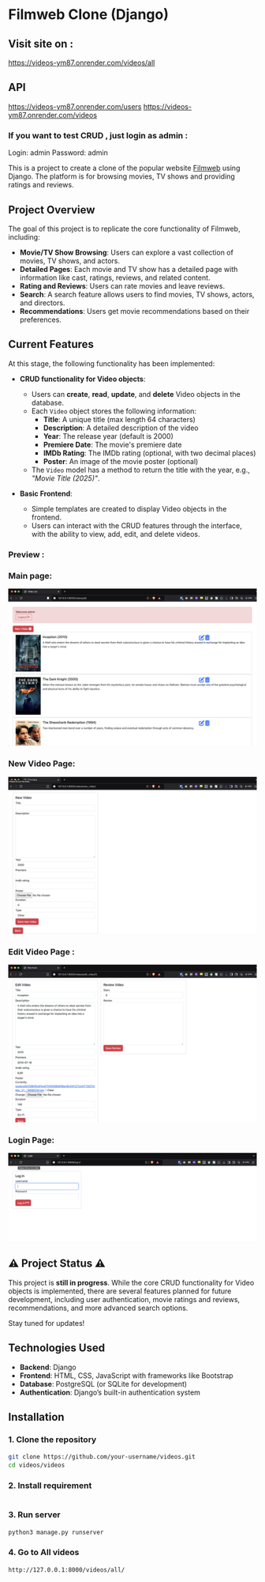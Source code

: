 # Filmweb Clone (Django)
## Visit site on :
https://videos-ym87.onrender.com/videos/all
## API
https://videos-ym87.onrender.com/users
https://videos-ym87.onrender.com/videos
### If you want to test CRUD , just login as admin :
Login: admin
Password: admin 


This is a project to create a clone of the popular website [Filmweb](https://www.filmweb.pl/) using Django. The platform is for browsing movies, TV shows  and providing ratings and reviews.

## Project Overview

The goal of this project is to replicate the core functionality of Filmweb, including:

- **Movie/TV Show Browsing**: Users can explore a vast collection of movies, TV shows, and actors.
- **Detailed Pages**: Each movie and TV show has a detailed page with information like cast, ratings, reviews, and related content.
- **Rating and Reviews**: Users can rate movies and leave reviews.
- **Search**: A search feature allows users to find movies, TV shows, actors, and directors.
- **Recommendations**: Users get movie recommendations based on their preferences.

## Current Features

At this stage, the following functionality has been implemented:

- **CRUD functionality for Video objects**:  
  - Users can **create**, **read**, **update**, and **delete** Video objects in the database.
  - Each `Video` object stores the following information:
    - **Title**: A unique title (max length 64 characters)
    - **Description**: A detailed description of the video
    - **Year**: The release year (default is 2000)
    - **Premiere Date**: The movie's premiere date
    - **IMDb Rating**: The IMDb rating (optional, with two decimal places)
    - **Poster**: An image of the movie poster (optional)
  - The `Video` model has a method to return the title with the year, e.g., *"Movie Title (2025)"*.

- **Basic Frontend**:
  - Simple templates are created to display Video objects in the frontend.
  - Users can interact with the CRUD features through the interface, with the ability to view, add, edit, and delete videos.

### Preview : 
### Main page:
![mainpage.png](mainpage.png)
### New Video Page:
![new_video.png](new_video.png)
### Edit Video Page :
![edit_video.png](edit_video.png)
### Login Page:
![login_page.png](login_page.png)

## ⚠️ Project Status ⚠️
This project is **still in progress**. While the core CRUD functionality for Video objects is implemented, there are several features planned for future development, including user authentication, movie ratings and reviews, recommendations, and more advanced search options.

Stay tuned for updates!
## Technologies Used

- **Backend**: Django
- **Frontend**: HTML, CSS, JavaScript with frameworks like Bootstrap 
- **Database**: PostgreSQL (or SQLite for development)
- **Authentication**: Django’s built-in authentication system
## Installation

### 1. Clone the repository

```bash
git clone https://github.com/your-username/videos.git
cd videos/videos
```
### 2. Install requirement 
```bash
```
### 3. Run server 
```bash
python3 manage.py runserver
```
### 4. Go to All videos  
```bash
http://127.0.0.1:8000/videos/all/
```


